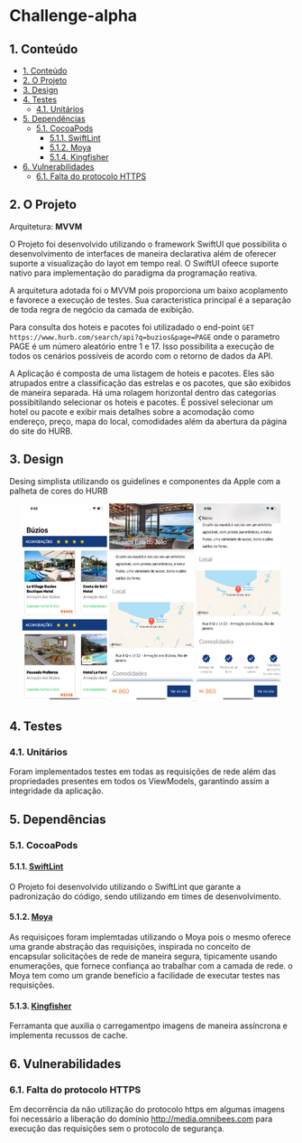 # Challenge-alpha

## 1. Conteúdo

-   [1. Conteúdo](#1-conteúdo)
-   [2. O Projeto](#2-o-projeto)
-   [3. Design](#3-design)
-   [4. Testes](#4-testes)
    -   [4.1. Unitários](#41-unitários)
-   [5. Dependências](#5-dependências)
    -   [5.1. CocoaPods](#51-cocoapods)
        -   [5.1.1. SwiftLint](#511-swiftlint)
        -   [5.1.2. Moya](#512-moya)
        -   [5.1.4. Kingfisher](#514-kingfisher)
-   [6. Vulnerabilidades](#6-vulnerabilidades)
    -   [6.1. Falta do protocolo HTTPS](#61-Falta-do-protocolo-HTTPS)

## 2. O Projeto

Arquitetura: **MVVM**

O Projeto foi desenvolvido utilizando o framework SwiftUI que possibilita o desenvolvimento de interfaces de maneira declarativa além de oferecer suporte a visualização do layot em tempo real. O SwiftUI ofeece suporte nativo para implementação do paradigma da programação reativa.

A arquitetura adotada foi o MVVM pois proporciona um baixo acoplamento e favorece a execução de testes. Sua caracteristica principal é a separação de toda regra de negócio da camada de exibição.

Para consulta dos hoteis e pacotes foi utilizadado o end-point `GET https://www.hurb.com/search/api?q=buzios&page=PAGE` onde o parametro PAGE é um número aleatório entre 1 e 17. Isso possibilita a execução de todos os cenários possíveis de acordo com o retorno de dados da API.

A Aplicação é composta de uma listagem de hoteis e pacotes. Eles são atrupados entre a classificação das estrelas e os pacotes, que são exibidos de maneira separada. Há uma rolagem horizontal dentro das categorias possibitilando selecionar os hoteis e pacotes. É possivel selecionar um hotel ou pacote e exibir mais detalhes sobre a acomodação como endereço, preço, mapa do local, comodidades além da abertura da página do site do HURB.

## 3. Design

Desing simplista utilizando os guidelines e componentes da Apple com a palheta de cores do HURB

<p align="center">
    <img src="screen/home.png" width="150" height="350" alt="screen" />
    <img src="screen/detalhe_1.png" width="150" height="350" alt="screen" />
    <img src="screen/detalhe_2.png" width="150" height="350" alt="screen" />

</p>

## 4. Testes

### 4.1. Unitários

Foram implementados testes em todas as requisições de rede além das propriedades presentes em todos os ViewModels, garantindo assim a integridade da aplicação.

## 5. Dependências

### 5.1. CocoaPods

#### 5.1.1. [SwiftLint](https://github.com/realm/SwiftLint)

O Projeto foi desenvolvido utilizando o SwiftLint que garante a padronização do código, sendo utilizando em times de desenvolvimento.

#### 5.1.2. [Moya](https://github.com/Moya/Moya)

As requisiçoes foram implemtadas utilizando o Moya pois o mesmo oferece uma grande abstração das requisições, inspirada no conceito de encapsular solicitações de rede de maneira segura, tipicamente usando enumerações, que fornece confiança ao trabalhar com a camada de rede. o Moya tem como um grande benefício a facilidade de executar testes nas requisições.

#### 5.1.3. [Kingfisher](https://github.com/onevcat/Kingfisher)

Ferramanta que auxilia o carregamentpo imagens de maneira assíncrona e implementa recussos de cache.

## 6. Vulnerabilidades

### 6.1. Falta do protocolo HTTPS

Em decorrência da não utilização do protocolo https em algumas imagens foi necessário a liberação do domínio http://media.omnibees.com para execução das requisições sem o protocolo de segurança.

